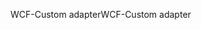 <span data-ttu-id="2c6ca-101">WCF-Custom adapter</span><span class="sxs-lookup"><span data-stu-id="2c6ca-101">WCF-Custom adapter</span></span>